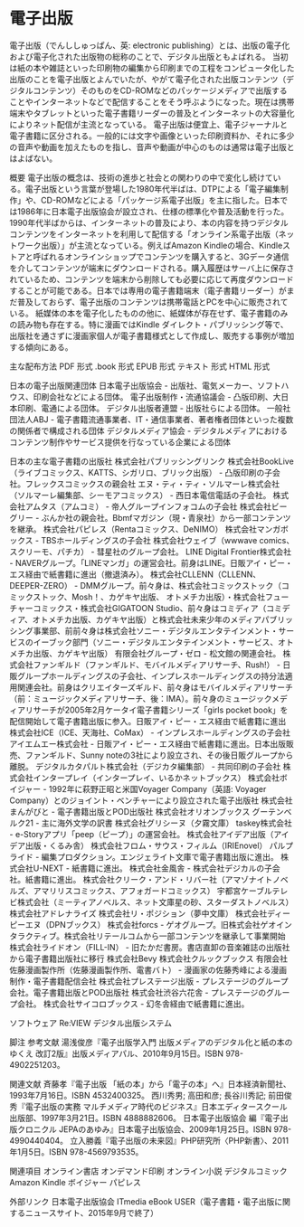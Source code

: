 # 電子出版

電子出版（でんししゅっぱん、英: electronic publishing）とは、出版の電子化および電子化された出版物の総称のことで、デジタル出版ともよばれる。
当初は紙の本や雑誌といった印刷物の編集から印刷までの工程をコンピュータ化した出版のことを電子出版とよんでいたが、やがて電子化された出版コンテンツ（デジタルコンテンツ）そのものをCD-ROMなどのパッケージメディアで出版することやインターネットなどで配信することをそう呼ぶようになった。現在は携帯端末やタブレットといった電子書籍リーダーの普及とインターネットの大容量化によりネット配信が主流となっている。
電子出版は便宜上、電子ジャーナルと電子書籍に区分される。一般的には文字や画像といった印刷資料か、それに多少の音声や動画を加えたものを指し、音声や動画が中心のものは通常は電子出版とはよばない。

概要
電子出版の概念は、技術の進歩と社会との関わりの中で変化し続けている。電子出版という言葉が登場した1980年代半ばは、DTPによる「電子編集制作」や、CD-ROMなどによる「パッケージ系電子出版」を主に指した。日本では1986年に日本電子出版協会が設立され、仕様の標準化や普及活動を行った。
1990年代半ばからは、インターネットの普及により、本の内容を持つデジタルコンテンツをインターネットを利用して配信する「オンライン系電子出版（ネットワーク出版）」が主流となっている。例えばAmazon Kindleの場合、Kindleストアと呼ばれるオンラインショップでコンテンツを購入すると、3Gデータ通信を介してコンテンツが端末にダウンロードされる。購入履歴はサーバ上に保存されているため、コンテンツを端末から削除しても必要に応じて再度ダウンロードすることが可能である。日本では専用の電子書籍端末（電子書籍リーダー）がまだ普及しておらず、電子出版のコンテンツは携帯電話とPCを中心に販売されている。
紙媒体の本を電子化したものの他に、紙媒体が存在せず、電子書籍のみの読み物も存在する。特に漫画ではKindle ダイレクト・パブリッシング等で、出版社を通さずに漫画家個人が電子書籍様式として作成し、販売する事例が増加する傾向にある。

主な配布方法
PDF 形式
.book 形式
EPUB 形式
テキスト 形式
HTML 形式

日本の電子出版関連団体
日本電子出版協会 - 出版社、電気メーカー、ソフトハウス、印刷会社などによる団体。
電子出版制作・流通協議会 - 凸版印刷、大日本印刷、電通による団体。
デジタル出版者連盟 - 出版社らによる団体。
一般社団法人ABJ - 電子書籍流通事業者、IT・通信事業者、著者権者団体といった複数の関係者で構成される団体
デジタルメディア協会 - デジタルメディアにおけるコンテンツ制作やサービス提供を行なっている企業による団体

日本の主な電子書籍の出版社
株式会社パブリッシングリンク
株式会社BookLive（ライブコミックス、KATTS、シガリロ、ブリック出版） - 凸版印刷の子会社。フレックスコミックスの親会社
エヌ・ティ・ティ・ソルマーレ株式会社（ソルマーレ編集部、シーモアコミックス） - 西日本電信電話の子会社。
株式会社アムタス（アムコミ） - 帝人グループインフォコムの子会社
株式会社ビーグリー - ぶんか社の親会社。Bbmfマガジン（現・青泉社）から一部コンテンツを継承。
株式会社パピレス（Rentaコミックス、DeNIMO）
株式会社マンガボックス - TBSホールディングスの子会社
株式会社ウェイブ（wwwave comics、スクリーモ、パチカ） - 彗星社のグループ会社。
LINE Digital Frontier株式会社 - NAVERグループ。「LINEマンガ」の運営会社。前身はLINE。日販アイ・ピー・エス経由で紙書籍に進出（撤退済み）。
株式会社CLLENN（CLLENN、 DEEPER-ZERO） - DMMグループ。前々身は、株式会社コミックストック（コミックストック、Mosh！、カゲキヤ出版、 オトメチカ出版）・株式会社フューチャーコミックス・株式会社GIGATOON Studio、前々身はコミディア（コミディア、オトメチカ出版、カゲキヤ出版）と株式会社未来少年のメディアパブリッシング事業部、前前々身は株式会社ソニー・デジタルエンタテインメント・サービスのイーブック部門（ソニー・デジタルエンタテインメント・サービス、オトメチカ出版、カゲキヤ出版）
有限会社グループ・ゼロ - 松文館の関連会社。
株式会社ファンギルド（ファンギルド、モバイルメディアリサーチ、Rush!） - 日販グループホールディングスの子会社、インプレスホールディングスの持分法適用関連会社。前身はクリエイターズギルド、前々身はモバイルメディアリサーチ（前：ミュージックメディアリサーチ、後：IMA）。前々身のミュージックメディアリサーチが2005年2月ケータイ電子書籍シリーズ「girls pocket book」を配信開始して電子書籍出版に参入。日販アイ・ピー・エス経由で紙書籍に進出
株式会社ICE（ICE、天海社、CoMax） - インプレスホールディングスの子会社
アイエムエー株式会社 - 日販アイ・ピー・エス経由で紙書籍に進出。日本出版販売、ファンギルド、Sunny noteの3社により設立され、その後日販グループから離脱。
デジタルカタパルト株式会社（デジカタ編集部） - 共同印刷の子会社
株式会社インタープレイ（インタープレイ、いるかネットブックス）
株式会社ボイジャー - 1992年に萩野正昭と米国Voyager Company（英語: Voyager Company）とのジョイント・ベンチャーにより設立された電子出版社
株式会社まんがびと - 電子書籍出版とPOD出版社
株式会社オリオンブックス
グーテンベルク21 - 主に海外文学の訳書
株式会社グリシーヌ（夕霧文庫）
taskey株式会社 - e-Storyアプリ「peep（ピープ）」の運営会社。
株式会社アイデア出版（アイデア出版・くるみ舎）
株式会社フロム・サウス・フィルム（IRIEnovel）
パルプライド - 編集プロダクション。エンジェライト文庫で電子書籍出版に進出。
株式会社U-NEXT - 紙書籍に進出。
株式会社金風舎 - 株式会社デジカルの子会社。紙書籍に進出。
株式会社クリーク・アンド・リバー社（アマゾナイトノベルズ、アマリリスコミックス、アフォガードコミックス）
宇都宮ケーブルテレビ株式会社（ミーティアノベルス、ネット文庫星の砂、スターダストノベルス）
株式会社アドレナライズ
株式会社リ・ポジション（夢中文庫）
株式会社ディーピーエヌ（DPNブックス）
株式会社forcs - ゲオグループ。旧株式会社ゲオインタラクティブ。株式会社リテールコムから一部コンテンツを継承して事業開始
株式会社ライドオン（FILL-IN） - 旧たかだ書房。書店直卸の音楽雑誌の出版社から電子書籍出版社に移行
株式会社Bevy
株式会社クルックブックス
有限会社佐藤漫画製作所（佐藤漫画製作所、電書バト） - 漫画家の佐藤秀峰による漫画制作・電子書籍配信会社
株式会社プレステージ出版 - プレステージのグループ会社。電子書籍出版とPOD出版社
株式会社渋谷六花舎 - プレステージのグループ会社。
株式会社サイコロブックス - 幻冬舎経由で紙書籍に進出。

ソフトウェア
Re:VIEW デジタル出版システム

脚注
参考文献
湯浅俊彦『電子出版学入門 出版メディアのデジタル化と紙の本のゆくえ 改訂2版』出版メディアパル、2010年9月15日。ISBN 978-4902251203。

関連文献
斉藤孝『電子出版 「紙の本」から「電子の本」へ』日本経済新聞社、1993年7月16日。ISBN 4532400325。 
西川秀男; 高田和彦; 長谷川秀記; 前田俊秀『電子出版の実務 マルチメディア時代のビジネス』日本エディタースクール出版部、1997年3月21日。ISBN 4888882606。 
日本電子出版協会 編『電子出版クロニクル JEPAのあゆみ』日本電子出版協会、2009年1月25日。ISBN 978-4990440404。 
立入勝義『電子出版の未来図』PHP研究所〈PHP新書〉、2011年1月5日。ISBN 978-4569793535。

関連項目
オンライン書店
オンデマンド印刷
オンライン小説
デジタルコミック
Amazon Kindle
ボイジャー
パピレス

外部リンク
日本電子出版協会
ITmedia eBook USER（電子書籍・電子出版に関するニュースサイト、2015年9月で終了）